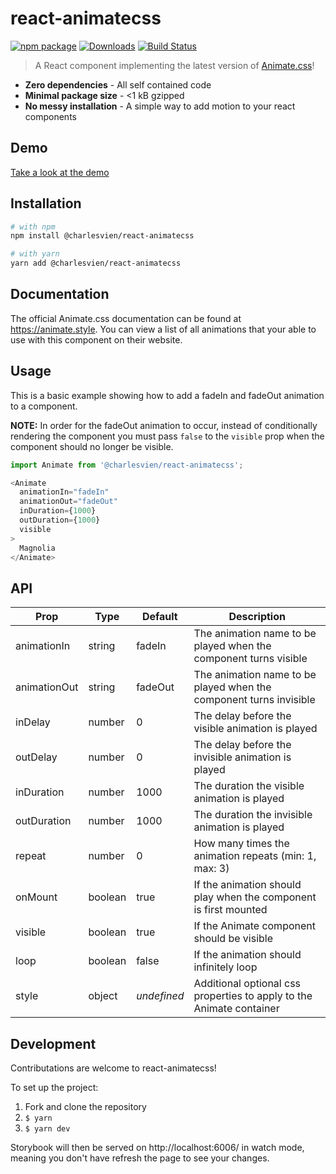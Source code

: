 # react-animatecss

[![npm package][npm-img]][npm-url]
[![Downloads][downloads-img]][downloads-url]
[![Build Status][build-img]][build-url]

> A React component implementing the latest version of [Animate.css](https://animate.style)!

- **Zero dependencies** - All self contained code
- **Minimal package size** - <1 kB gzipped
- **No messy installation** - A simple way to add motion to your react components

## Demo

[Take a look at the demo](https://react-animatecss.com/)

## Installation

```bash
# with npm
npm install @charlesvien/react-animatecss

# with yarn
yarn add @charlesvien/react-animatecss
```

## Documentation

The official Animate.css documentation can be found at https://animate.style. You can view a list of all animations that your able to use with this component on their website.

## Usage

This is a basic example showing how to add a fadeIn and fadeOut animation to a component.

**NOTE:** In order for the fadeOut animation to occur, instead of conditionally rendering the component you must pass ``false`` to the ``visible`` prop when the component should no longer be visible.

```js
import Animate from '@charlesvien/react-animatecss';

<Animate
  animationIn="fadeIn"
  animationOut="fadeOut"
  inDuration={1000}
  outDuration={1000}
  visible
>
  Magnolia
</Animate>
```

## API

| Prop         | Type     | Default     | Description                                                          |
|--------------|----------|-------------|----------------------------------------------------------------------|
| animationIn  | string   | fadeIn      | The animation name to be played when the component turns visible     |
| animationOut | string   | fadeOut     | The animation name to be played when the component turns invisible   |
| inDelay      | number   | 0           | The delay before the visible animation is played                     |
| outDelay     | number   | 0           | The delay before the invisible animation is played                   |
| inDuration   | number   | 1000        | The duration the visible animation is played                         |
| outDuration  | number   | 1000        | The duration the invisible animation is played                       |
| repeat       | number   | 0           | How many times the animation repeats (min: 1, max: 3)                |
| onMount      | boolean  | true        | If the animation should play when the component is first mounted     |
| visible      | boolean  | true        | If the Animate component should be visible                           |
| loop         | boolean  | false       | If the animation should infinitely loop                              |
| style        | object   | _undefined_ | Additional optional css properties to apply to the Animate container |

## Development

Contributations are welcome to react-animatecss!

To set up the project:

1.  Fork and clone the repository
2.  `$ yarn`
3.  `$ yarn dev`

Storybook will then be served on http://localhost:6006/ in watch mode, meaning you don't have refresh the page to see your changes.

[npm-img]:https://img.shields.io/npm/v/@charlesvien/react-animatecss
[npm-url]:https://www.npmjs.com/package/@charlesvien/react-animatecss
[build-img]:https://github.com/charlesvien/react-animatecss/actions/workflows/release.yml/badge.svg
[build-url]:https://github.com/charlesvien/react-animatecss/actions/workflows/release.yml
[downloads-img]:https://img.shields.io/npm/dt/@charlesvien/react-animatecss
[downloads-url]:https://www.npmtrends.com/@charlesvien/react-animatecss